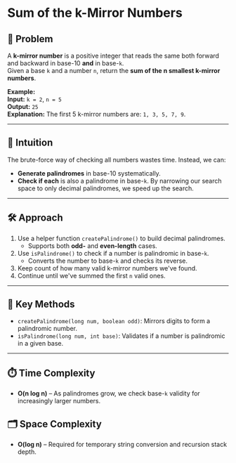 # Sum of the k-Mirror Numbers

## 🧩 Problem  
A **k-mirror number** is a positive integer that reads the same both forward and backward in base-10 **and** in base-`k`.  
Given a base `k` and a number `n`, return the **sum of the n smallest k-mirror numbers**.

**Example:**  
**Input:** `k = 2`, `n = 5`  
**Output:** `25`  
**Explanation:** The first 5 k-mirror numbers are: `1, 3, 5, 7, 9`.

---

## 🧠 Intuition  
The brute-force way of checking all numbers wastes time. Instead, we can:
- **Generate palindromes** in base-10 systematically.
- **Check if each** is also a palindrome in base-`k`.
By narrowing our search space to only decimal palindromes, we speed up the search.

---

## 🛠️ Approach  
1. Use a helper function `createPalindrome()` to build decimal palindromes.
   - Supports both **odd-** and **even-length** cases.
2. Use `isPalindrome()` to check if a number is palindromic in base-`k`.
   - Converts the number to base-`k` and checks its reverse.
3. Keep count of how many valid k-mirror numbers we've found.
4. Continue until we've summed the first `n` valid ones.

---

## 🔎 Key Methods  
- `createPalindrome(long num, boolean odd)`: Mirrors digits to form a palindromic number.
- `isPalindrome(long num, int base)`: Validates if a number is palindromic in a given base.

---

## ⏱️ Time Complexity  
- **O(n log n)** – As palindromes grow, we check base-`k` validity for increasingly larger numbers.

## 🗂️ Space Complexity  
- **O(log n)** – Required for temporary string conversion and recursion stack depth.
